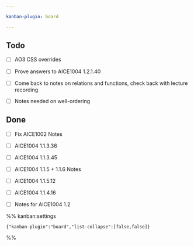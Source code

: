 ```yaml
---

kanban-plugin: board

---
```


## Todo

- [ ] AO3 CSS overrides
- [ ] Prove answers to AICE1004 1.2.1.40
- [ ] Come back to notes on relations and functions, check back with lecture recording
- [ ] Notes needed on well-ordering


## Done

- [ ] Fix AICE1002 Notes
- [ ] AICE1004 1.1.3.36
- [ ] AICE1004 1.1.3.45
- [ ] AICE1004 1.1.5 + 1.1.6 Notes
- [ ] AICE1004 1.1.5.12
- [ ] AICE1004 1.1.4.16
- [ ] Notes for AICE1004 1.2




%% kanban:settings
```
{"kanban-plugin":"board","list-collapse":[false,false]}
```
%%